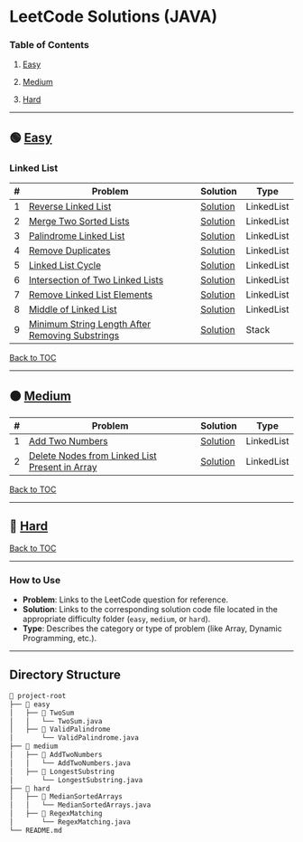 # LeetCode Solutions (JAVA)

### Table of Contents

1. [Easy](#-easy)

2. [Medium](#-medium)

3. [Hard](#-hard)

---

## 🟢 [Easy](easy)

### Linked List

| #   | Problem                                                                                                                           | Solution                                                                       | Type       |
| --- | --------------------------------------------------------------------------------------------------------------------------------- | ------------------------------------------------------------------------------ | ---------- |
| 1   | [Reverse Linked List](https://leetcode.com/problems/reverse-linked-list/description/)                                             | [Solution](easy/reverse-linked-list/Solution.java)                             | LinkedList |
| 2   | [Merge Two Sorted Lists](https://leetcode.com/problems/merge-two-sorted-lists/description/)                                       | [Solution](easy/merge-two-sorted-lists/Solution.java)                          | LinkedList |
| 3   | [Palindrome Linked List](https://leetcode.com/problems/palindrome-linked-list/description/)                                       | [Solution](easy/palindrome-linked-list/Solution.java)                          | LinkedList |
| 4   | [Remove Duplicates](https://leetcode.com/problems/remove-duplicates-from-sorted-list/)                                            | [Solution](easy/remove-duplicates/Solution.java)                               | LinkedList |
| 5   | [ Linked List Cycle](https://leetcode.com/problems/linked-list-cycle/description/)                                                | [Solution](easy/linked-list-cycle/Solution.java)                               | LinkedList |
| 6   | [ Intersection of Two Linked Lists](https://leetcode.com/problems/intersection-of-two-linked-lists/description/)                  | [Solution](easy/intersection-of-two-linked-list/Solution.java)                 | LinkedList |
| 7   | [Remove Linked List Elements](https://leetcode.com/problems/remove-linked-list-elements/description/)                             | [Solution](easy/remove-linked-list-elements/Solution.java)                     | LinkedList |
| 8   | [Middle of Linked List](https://leetcode.com/problems/middle-of-the-linked-list/)                                                 | [Solution](easy/middle-of-linked-list/Solution.java)                           | LinkedList |
| 9   | [Minimum String Length After Removing Substrings](https://leetcode.com/problems/minimum-string-length-after-removing-substrings/) | [Solution](easy/minimum-string-length-after-removing-substrings/Solution.java) | Stack      |

[Back to TOC](#table-of-contents)

---

## 🟠 [Medium](medium)

| #   | Problem                                                                                                                                     | Solution                                                                        | Type       |
| --- | ------------------------------------------------------------------------------------------------------------------------------------------- | ------------------------------------------------------------------------------- | ---------- |
| 1   | [Add Two Numbers](https://leetcode.com/problems/add-two-numbers/)                                                                           | [Solution](medium/add-two-numbers/Solution.java)                                | LinkedList |
| 2   | [Delete Nodes from Linked List Present in Array](https://leetcode.com/problems/delete-nodes-from-linked-list-present-in-array/description/) | [Solution](medium/delete-nodes-from-linked-list-present-in-array/Solution.java) | LinkedList |

[Back to TOC](#table-of-contents)

---

## 🔴 [Hard](hard)

[Back to TOC](#table-of-contents)

---

### How to Use

- **Problem**: Links to the LeetCode question for reference.
- **Solution**: Links to the corresponding solution code file located in the appropriate difficulty folder (`easy`, `medium`, or `hard`).
- **Type**: Describes the category or type of problem (like Array, Dynamic Programming, etc.).

---

## Directory Structure

```bash
📂 project-root
├── 📂 easy
│   ├── 📂 TwoSum
│   │   └── TwoSum.java
│   ├── 📂 ValidPalindrome
│       └── ValidPalindrome.java
├── 📂 medium
│   ├── 📂 AddTwoNumbers
│   │   └── AddTwoNumbers.java
│   ├── 📂 LongestSubstring
│       └── LongestSubstring.java
├── 📂 hard
│   ├── 📂 MedianSortedArrays
│   │   └── MedianSortedArrays.java
│   ├── 📂 RegexMatching
│       └── RegexMatching.java
└── README.md

```
